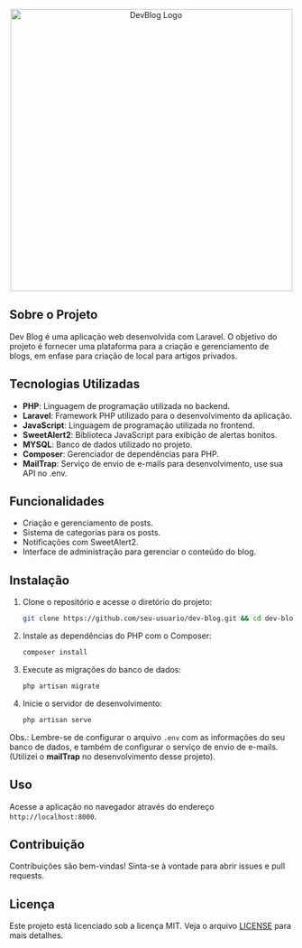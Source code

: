 <p align="center">
  <img src="https://github.com/user-attachments/assets/75cdc979-0f5f-4d97-a61d-88779c491ae2" alt="DevBlog Logo" width="500" style="max-width: 100%; height: auto;">
</p>

## Sobre o Projeto

Dev Blog é uma aplicação web desenvolvida com Laravel. O objetivo do projeto é fornecer uma plataforma para a criação e gerenciamento de blogs, em enfase para criação de local para artigos privados.

## Tecnologias Utilizadas

- **PHP**: Linguagem de programação utilizada no backend.
- **Laravel**: Framework PHP utilizado para o desenvolvimento da aplicação.
- **JavaScript**: Linguagem de programação utilizada no frontend.
- **SweetAlert2**: Biblioteca JavaScript para exibição de alertas bonitos.
- **MYSQL**: Banco de dados utilizado no projeto.
- **Composer**: Gerenciador de dependências para PHP.
- **MailTrap**: Serviço de envio de e-mails para desenvolvimento, use sua API no .env.

## Funcionalidades

- Criação e gerenciamento de posts.
- Sistema de categorias para os posts.
- Notificações com SweetAlert2.
- Interface de administração para gerenciar o conteúdo do blog.

## Instalação

1. Clone o repositório e acesse o diretório do projeto:
    ```sh
    git clone https://github.com/seu-usuario/dev-blog.git && cd dev-blog
    ```

2. Instale as dependências do PHP com o Composer:
    ```sh
    composer install
    ```

3. Execute as migrações do banco de dados:
    ```sh
    php artisan migrate
    ```

4. Inicie o servidor de desenvolvimento:
    ```sh
    php artisan serve
    ```
Obs.: Lembre-se de configurar o arquivo `.env` com as informações do seu banco de dados, e também de configurar o serviço de envio de e-mails. (Utilizei o **mailTrap** no desenvolvimento desse projeto).

## Uso

Acesse a aplicação no navegador através do endereço `http://localhost:8000`.
    
## Contribuição

Contribuições são bem-vindas! Sinta-se à vontade para abrir issues e pull requests.

## Licença

Este projeto está licenciado sob a licença MIT. Veja o arquivo [LICENSE](LICENSE) para mais detalhes.
